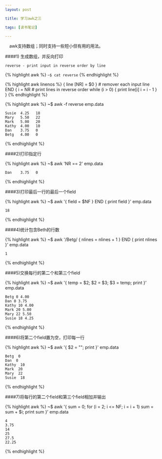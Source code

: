```yaml
---
layout: post

title: 学习awk之三

tags: [读书笔记]

---
```

&emsp;awk支持数组；同时支持一些短小但有用的用法。

####1) 生成数组，并反向打印

`reverse - print input in reverse order by line`

{% highlight awk %}
`~$ cat reverse`
{% endhighlight %}

{% highlight awk linenos %}
        { line [NR] = $0 }    # remover each input line
    END { i = NR              # print lines in reverse order
          while (i > 0) {
            print line[i]
            i = i - 1
          }
        }
{% endhighlight %}

{% highlight awk %}
~$ awk -f reverse emp.data

    Susie  4.25   18
    Mary   5.50   22
    Mark   5.00   20
    Kathy  4.00   10
    Dan    3.75   0
    Betg   4.00   0

{% endhighlight %}

####2)打印指定行

{% highlight awk %}
~$ awk 'NR == 2' emp.data

    Dan    3.75   0
{% endhighlight %}

####3)打印最后一行的最后一个field

{% highlight awk %}
~$ awk '{ field = $NF }  END { print field }' emp.data

    18
{% endhighlight %}

####4)统计包含Beth的行数

{% highlight awk %}
~$ awk '/Betg/ { nlines = nlines + 1 } END { print nlines }' emp.data

    1
{% endhighlight %}

####5)交换每行的第二个和第三个field

{% highlight awk %}
~$ awk '{ temp = $2; $2 = $3; $3 = temp; print }' emp.data

    Betg 0 4.00
    Dan 0 3.75
    Kathy 10 4.00
    Mark 20 5.00
    Mary 22 5.50
    Susie 18 4.25
{% endhighlight %}

####6)将第二个field置为空，打印每一行

{% highlight awk %}
~$ awk '{ $2 = ""; print }' emp.data

    Betg  0
    Dan  0
    Kathy  10
    Mark  20
    Mary  22
    Susie  18
{% endhighlight %}

####7)将每行的第二个field和第三个field相加并输出

{% highlight awk %}
~$ awk '{ sum = 0; for (i = 2; i <= NF; i = i + 1) sum = sum + $i; print sum }' emp.data

    4
    3.75
    14
    25
    27.5
    22.25
{% endhighlight %}
